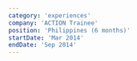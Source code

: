 ```yaml
---
category: 'experiences'
company: 'ACTION Trainee'
position: 'Philippines (6 months)'
startDate: 'Mar 2014'
endDate: 'Sep 2014'
---
```


<!-- 6 Months Technical Training Incubation Program. -->
